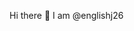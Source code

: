  Hi there 👋 I am @englishj26

<!--
**englishj26/englishj26** is a ✨ _special_ ✨ repository because its `README.md` (this file) appears on your GitHub profile.

Here are some ideas to get you started:

- 🌱 I’m currently learning how to use vis studio
- 💬 Ask me about anything
- 📫 How to reach me: englishj26@wpsma.org
- 😄 Pronouns: he/him
- ⚡ Fun fact: I am in 10th grade
-->
